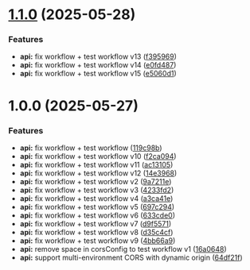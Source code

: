 # [1.1.0](https://github.com/famasboy888/test1/compare/api-v1.0.0...api-v1.1.0) (2025-05-28)


### Features

* **api:** fix workflow + test workflow v13 ([f395969](https://github.com/famasboy888/test1/commit/f395969ceed17e9e53b64b96205edf5dc33bebb9))
* **api:** fix workflow + test workflow v14 ([e0fd487](https://github.com/famasboy888/test1/commit/e0fd4876289f7040a093e8600cb5e8231537ed8e))
* **api:** fix workflow + test workflow v15 ([e5060d1](https://github.com/famasboy888/test1/commit/e5060d19bece7c8ab5db22b73bc92a41fbd65a09))

# 1.0.0 (2025-05-27)


### Features

* **api:** fix workflow + test workflow ([119c98b](https://github.com/famasboy888/test1/commit/119c98b7404de59fc8454e9e15f22388bb63850e))
* **api:** fix workflow + test workflow v10 ([f2ca094](https://github.com/famasboy888/test1/commit/f2ca094a39c00f6b256cd8038a4a0f9c1c96754a))
* **api:** fix workflow + test workflow v11 ([ac13105](https://github.com/famasboy888/test1/commit/ac131054f72d9ab71b5ac1357774593b4de73024))
* **api:** fix workflow + test workflow v12 ([14e3968](https://github.com/famasboy888/test1/commit/14e3968cb413c70b5a88681d46a1d52c80414a38))
* **api:** fix workflow + test workflow v2 ([9a7211e](https://github.com/famasboy888/test1/commit/9a7211e2e95ed379dd717f49d026c1a305bcca28))
* **api:** fix workflow + test workflow v3 ([4233fd2](https://github.com/famasboy888/test1/commit/4233fd22a442a0833805a41ca92fa4678763a2c6))
* **api:** fix workflow + test workflow v4 ([a3ca41e](https://github.com/famasboy888/test1/commit/a3ca41eb85b0eea1505d298ef27b1c96491a483c))
* **api:** fix workflow + test workflow v5 ([697c294](https://github.com/famasboy888/test1/commit/697c2941016aba2aa0bdb67ec99105b7a819bb93))
* **api:** fix workflow + test workflow v6 ([633cde0](https://github.com/famasboy888/test1/commit/633cde02502bd71481b11c2a13447511866a56b5))
* **api:** fix workflow + test workflow v7 ([d9f5571](https://github.com/famasboy888/test1/commit/d9f557173b74be473c5da3533918ff71f5b31958))
* **api:** fix workflow + test workflow v8 ([d35c4cf](https://github.com/famasboy888/test1/commit/d35c4cfd64b0283e27d3e5bad291742df4563816))
* **api:** fix workflow + test workflow v9 ([4bb66a9](https://github.com/famasboy888/test1/commit/4bb66a9b38384324a26feebbf94e066a0d6e3b4f))
* **api:** remove space in corsConfig to test workflow v1 ([16a0648](https://github.com/famasboy888/test1/commit/16a06483c7dd8b71216d37dd10dd067d726e6cb5))
* **api:** support multi-environment CORS with dynamic origin ([64df21f](https://github.com/famasboy888/test1/commit/64df21f656d2f0234375c510aab3a2274dcae429))
